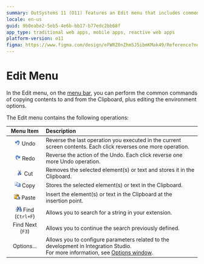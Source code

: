 ```yaml
---
summary: OutSystems 11 (O11) features an Edit menu that includes common clipboard operations and environment editing options.
locale: en-us
guid: 9b0eabe2-5eb5-4e6b-bb17-b77edc2bb68f
app_type: traditional web apps, mobile apps, reactive web apps
platform-version: o11
figma: https://www.figma.com/design/eFWRZ0nZhm5J5ibmKMak49/Reference?node-id=3072-5&t=wVzbD9aw4fUXUtiF-1
---
```

# Edit Menu

In the Edit menu, on the [menu bar](<../../workspace.md>), you can perform the common commands of copying contents to and from the Clipboard, plus editing the environment options.

The Edit menu contains the following operations:

Menu Item | Description
:--------:|:-----------
![Icon representing the Undo operation in the Edit menu](images/file-undo-icon.png "Undo Operation Icon") Undo | Reverse the last operation you executed in the current screen contents. Each click reverses one more operation.
![Icon representing the Redo operation in the Edit menu](images/file-redo-icon.png "Redo Operation Icon") Redo | Reverse the action of the Undo. Each click reverse one more Undo operation.
![Icon representing the Cut operation in the Edit menu](images/file-cut-icon.png "Cut Operation Icon") Cut | Removes the selected element(s) or text and stores it in the Clipboard.
![Icon representing the Copy operation in the Edit menu](images/file-copy-icon.png "Copy Operation Icon") Copy | Stores the selected element(s) or text in the Clipboard.
![Icon representing the Paste operation in the Edit menu](images/file-paste-icon.png "Paste Operation Icon") Paste | Insert the element(s) or text in the Clipboard at the insertion point.
![Icon representing the Find operation in the Edit menu](images/edit-find-icon.png "Find Operation Icon") Find (`Ctrl+F`) | Allows you to search for a string in your extension.
Find Next (`F3`) | Allows you to continue the search previously defined.
Options... | Allows you to configure parameters related to the development in Integration Studio.<br/>For more information, see [Options window](<options.md>).
